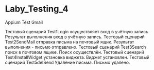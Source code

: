 # Laby_Testing_4
Appium Test Gmail

Тестовый сценарий Test1Login осуществляет вход в учётную запись. Результат выполнения вход в учётную запись.
Тестовый сценарий Test2SendMail отправка письма на почтовый ящик. Результат выполнения - письмо отправлено.
Тестовый сценарий Test3Search поиск в почтовом ящике. Поиск осуществлён.
Тестовый сценарий Test4InstallWidget установка виджета. Виджет установлен.
Тестовый сценарий Test5delSend Удаление письма. Письмо удалено.
